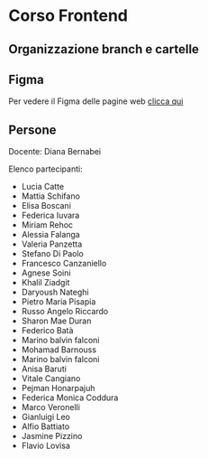 # Corso Frontend

## Organizzazione branch e cartelle
 
## Figma

Per vedere il Figma delle pagine web [clicca qui](https://www.figma.com/file/DyYzkzq2ZOSlq7CXruF6Mr/corso-frontend-02-23?node-id=0%3A1&t=L5aw9f5oge8MsSX0-0)

## Persone

Docente: Diana Bernabei 

Elenco partecipanti:

- Lucia Catte
- Mattia Schifano
- Elisa Boscani
- Federica Iuvara
- Miriam Rehoc
- Alessia Falanga
- Valeria Panzetta
- Stefano Di Paolo
- Francesco Canzaniello
- Agnese Soini
- Khalil Ziadgit
- Daryoush Nateghi
- Pietro Maria Pisapia
- Russo Angelo Riccardo
- Sharon Mae Duran
- Federico Batà
- Marino balvin falconi
- Mohamad Barnouss
- Marino balvin falconi
- Anisa Baruti
- Vitale Cangiano
- Pejman Honarpajuh
- Federica Monica Coddura
- Marco Veronelli
- Gianluigi Leo
- Alfio Battiato
- Jasmine Pizzino
- Flavio Lovisa
